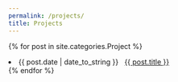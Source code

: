 ```yaml
---
permalink: /projects/
title: Projects
---
```

{% for post in site.categories.Project %}
 <li><span>{{ post.date | date_to_string }}</span> &nbsp; <a href="{{ post.url }}">{{ post.title }}</a></li>
{% endfor %}